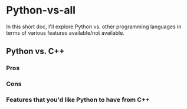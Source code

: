 # Python-vs-all
In this short doc, I'll explore Python vs. other programming languages in terms of various features available/not available.

## Python vs. C++

### Pros 

### Cons

### Features that you'd like Python to have from C++
